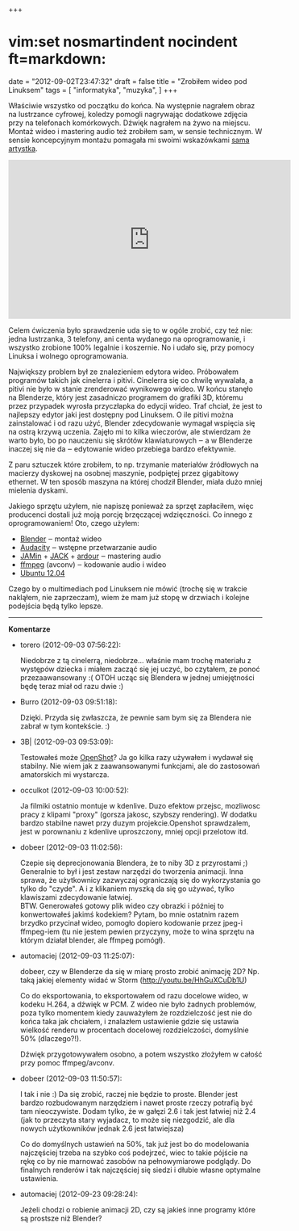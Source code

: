 +++
# vim:set nosmartindent nocindent ft=markdown:
date = "2012-09-02T23:47:32"
draft = false
title = "Zrobiłem wideo pod Linuksem"
tags = [ "informatyka", "muzyka", ]
+++

Właściwie wszystko od początku do końca. Na występnie nagrałem obraz na
lustrzance cyfrowej, koledzy pomogli nagrywając dodatkowe zdjęcia przy na
telefonach komórkowych. Dźwięk nagrałem na żywo na miejscu. Montaż wideo
i mastering audio też zrobiłem sam, w sensie technicznym. W sensie koncepcyjnym
montażu pomagała mi swoimi wskazówkami [sama
artystka](http://www.youtube.com/user/wobblyfin).

<iframe width="560" height="315" src="https://www.youtube.com/embed/9xuCkNZqmS0" frameborder="0" allow="autoplay; encrypted-media" allowfullscreen></iframe>

Celem ćwiczenia było sprawdzenie uda się to w ogóle zrobić, czy też nie: jedna
lustrzanka, 3 telefony, ani centa wydanego na oprogramowanie, i wszystko
zrobione 100% legalnie i koszernie. No i udało się, przy pomocy Linuksa i
wolnego oprogramowania.

Największy problem był ze znalezieniem edytora wideo. Próbowałem programów
takich jak cinelerra i pitivi. Cinelerra się co chwilę wywalała, a pitivi nie
było w stanie zrenderować wynikowego wideo. W końcu stanęło na Blenderze,
który jest zasadniczo programem do grafiki 3D, któremu przez przypadek wyrosła
przyczłapka do edycji wideo. Traf chciał, że jest to najlepszy edytor jaki
jest dostępny pod Linuksem. O ile pitivi można zainstalować i od razu użyć,
Blender zdecydowanie wymagał wspięcia się na ostrą krzywą uczenia. Zajęło mi
to kilka wieczorów, ale stwierdzam że warto było, bo po nauczeniu się skrótów
klawiaturowych ‒ a w Blenderze inaczej się nie da ‒ edytowanie wideo przebiega
bardzo efektywnie.

Z paru sztuczek które zrobiłem, to np. trzymanie materiałów źródłowych na
macierzy dyskowej na osobnej maszynie, podpiętej przez gigabitowy ethernet. W
ten sposób maszyna na której chodził Blender, miała dużo mniej mielenia
dyskami.

Jakiego sprzętu użyłem, nie napiszę ponieważ za sprzęt zapłaciłem, więc
producenci dostali już moją porcję brzęczącej wdzięczności. Co innego z
oprogramowaniem! Oto, czego użyłem:

  * [Blender](http://www.blender.org/) ‒ montaż wideo
  * [Audacity](http://audacity.sourceforge.net/) ‒ wstępne przetwarzanie audio
  * [JAMin](http://jamin.sourceforge.net/) \+ [JACK](http://jackaudio.org/) \+ [ardour](http://ardour.org/) ‒ mastering audio
  * [ffmpeg](http://ffmpeg.org/) (avconv) ‒ kodowanie audio i wideo
  * [Ubuntu 12.04](http://www.ubuntu.com/)

Czego by o multimediach pod Linuksem nie mówić (trochę się w trakcie nakląłem,
nie zaprzeczam), wiem że mam już stopę w drzwiach i kolejne podejścia będą
tylko lepsze.

----
**Komentarze**

* torero (2012-09-03 07:56:22): <p>Niedobrze z tą cinelerrą, niedobrze...
  właśnie mam trochę materiału z występów dziecka i miałem zacząć się jej uczyć,
  bo czytałem, ze ponoć przezaawansowany :( OTOH ucząc się Blendera w jednej
  umiejętności będę teraz miał od razu dwie :)</p>
* Burro (2012-09-03 09:51:18): <p>Dzięki. Przyda się zwłaszcza, że pewnie sam
  bym się za Blendera nie zabrał w tym kontekście. :)</p>
* 3B| (2012-09-03 09:53:09): <p>Testowałeś może <a
  href="http://www.openshotvideo.com/" rel="nofollow">OpenShot</a>? Ja go kilka
  razy używałem i wydawał się stabilny. Nie wiem jak z zaawansowanymi funkcjami,
  ale do zastosowań amatorskich mi wystarcza.</p>
* occulkot (2012-09-03 10:00:52): <p>Ja filmiki ostatnio montuje w kdenlive.
  Duzo efektow przejsc, mozliwosc pracy z klipami "proxy" (gorsza jakosc,
  szybszy rendering). W dodatku bardzo stabilne nawet przy duzym
  projekcie.Openshot sprawdzalem, jest w porownaniu z kdenlive uproszczony,
  mniej opcji przelotow itd.</p>
* dobeer (2012-09-03 11:02:56): <p>Czepie się deprecjonowania Blendera, że to
  niby 3D z przyrostami ;) Generalnie to był i jest zestaw narzędzi do tworzenia
  animacji. Inna sprawa, że użytkownicy zazwyczaj ograniczają się do
  wykorzystania go tylko do "czyde". A i z klikaniem myszką da się go używać,
  tylko klawiszami zdecydowanie łatwiej.<br /> BTW. Generowałeś gotowy plik
  wideo czy obrazki i później to konwertowałeś jakimś kodekiem? Pytam, bo mnie
  ostatnim razem brzydko przycinał wideo, pomogło dopiero kodowanie przez jpeg-i
  ffmpeg-iem (tu nie jestem pewien przyczyny, może to wina sprzętu na którym
  działał blender, ale ffmpeg pomógł).</p>
* automaciej (2012-09-03 11:25:07): <p>dobeer, czy w Blenderze da się w miarę
  prosto zrobić animację 2D? Np. taką jakiej elementy widać w Storm
  (http://youtu.be/HhGuXCuDb1U)</p>  <p>Co do eksportowania, to eksportowałem od
  razu docelowe wideo, w kodeku H.264, a dźwięk w PCM. Z wideo nie było żadnych
  problemów, poza tylko momentem kiedy zauważyłem że rozdzielczość jest nie do
  końca taka jak chciałem, i znalazłem ustawienie gdzie się ustawia wielkość
  renderu w procentach docelowej rozdzielczości, domyślnie 50% (dlaczego?!).</p>
  <p>Dźwięk przygotowywałem osobno, a potem wszystko złożyłem w całość przy
  pomoc ffmpeg/avconv.</p>
* dobeer (2012-09-03 11:50:57): <p>I tak i nie :) Da się zrobić, raczej nie
  będzie to proste. Blender jest bardzo rozbudowanym narzędziem i nawet proste
  rzeczy potrafią być tam nieoczywiste. Dodam tylko, że w gałęzi 2.6 i tak jest
  łatwiej niż 2.4 (jak to przeczyta stary wyjadacz, to może się niezgodzić, ale
  dla nowych użytkowników jednak 2.6 jest łatwiejsza)</p>  <p>Co do domyślnych
  ustawień na 50%, tak już jest bo do modelowania najczęściej trzeba na szybko
  coś podejrzeć, wiec to takie pójście na rękę co by nie marnować zasobów na
  pełnowymiarowe podglądy. Do finalnych renderów i tak najczęściej się siedzi i
  dłubie własne optymalne ustawienia.</p>
* automaciej (2012-09-23 09:28:24): <p>Jeżeli chodzi o robienie animacji 2D, czy
  są jakieś inne programy które są prostsze niż Blender?</p>
